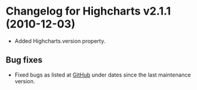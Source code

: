 # Changelog for Highcharts v2.1.1 (2010-12-03)
        
- Added Highcharts.version property.

## Bug fixes
- Fixed bugs as listed at [GitHub](https://github.com/highslide-software/highcharts.com/commits/master) under dates since the last maintenance version.